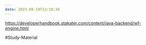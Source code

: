 ```yaml
---
date: 2023-09-19T13:19:34
---
```

https://developerhandbook.stakater.com/content/java-backend/wf-engine.html

#Study-Material 
